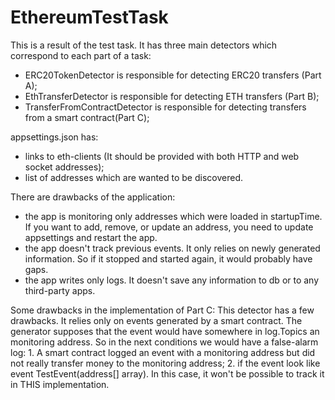 # EthereumTestTask

This is a result of the test task.
It has three main detectors which correspond to each part of a task:
 - ERC20TokenDetector is responsible for detecting ERC20 transfers (Part A);
 - EthTransferDetector is responsible for detecting ETH transfers (Part B);
 - TransferFromContractDetector is responsible for detecting transfers from a smart contract(Part C);
 
 appsettings.json has:
  - links to eth-clients (It should be provided with both HTTP and web socket addresses);
  - list of addresses which are wanted to be discovered.
  
  There are drawbacks of the application:
  - the app is monitoring only addresses which were loaded in startupTime. If you want to add, remove, or update an address, you need to update appsettings and restart the app.
  - the app doesn't track previous events. It only relies on newly generated information. So if it stopped and started again, it would probably have gaps. 
  - the app writes only logs. It doesn't save any information to db or to any third-party apps.

  Some drawbacks in the implementation of Part C:
  This detector has a few drawbacks. It relies only on events generated by a smart contract. The generator supposes that the event would have somewhere in log.Topics an monitoring address.
  So in the next conditions we would have a false-alarm log:
    1. A smart contract logged an event with a monitoring address but did not really transfer money to the monitoring address;
    2. if the event look like  event TestEvent(address[] array). In this case, it won't be possible to track it in THIS implementation.
  
  
